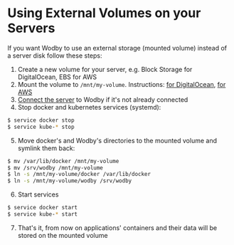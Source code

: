 # Using External Volumes on your Servers

If you want Wodby to use an external storage (mounted volume) instead of a server disk follow these steps:

1. Create a new volume for your server, e.g. Block Storage for DigitalOcean, EBS for AWS
2. Mount the volume to `/mnt/my-volume`. Instructions: [for DigitalOcean](https://www.digitalocean.com/community/tutorials/how-to-use-block-storage-on-digitalocean), [for AWS](http://docs.aws.amazon.com/AWSEC2/latest/UserGuide/ebs-using-volumes.html) 
3. [Connect the server](../servers/connect/README.md) to Wodby if it's not already connected
4. Stop docker and kubernetes services (systemd):
```bash
$ service docker stop
$ service kube-* stop
```
5. Move docker's and Wodby's directories to the mounted volume and symlink them back:
```bash
$ mv /var/lib/docker /mnt/my-volume
$ mv /srv/wodby /mnt/my-volume
$ ln -s /mnt/my-volume/docker /var/lib/docker
$ ln -s /mnt/my-volume/wodby /srv/wodby
```
6. Start services
```bash
$ service docker start
$ service kube-* start
```
7. That's it, from now on applications' containers and their data will be stored on the mounted volume
